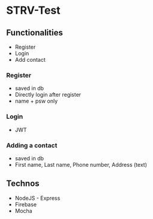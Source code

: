# STRV-Test

## Functionalities

- Register
- Login 
- Add contact

### Register

- saved in db
- Directly login after register
- name + psw only

### Login

- JWT

### Adding a contact

- saved in db
- First name, Last name, Phone number, Address (text)

## Technos

- NodeJS - Express
- Firebase
- Mocha

